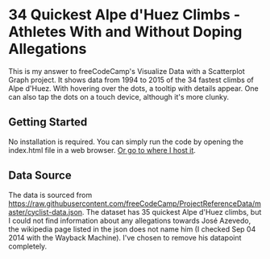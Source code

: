 # 34 Quickest Alpe d'Huez Climbs - Athletes With and Without Doping Allegations

This is my answer to freeCodeCamp's Visualize Data with a Scatterplot Graph project. It shows data from 1994 to 2015 of the 34 fastest climbs of Alpe d'Huez. With hovering over the dots, a tooltip with details appear. One can also tap the dots on a touch device, although it's more clunky.

## Getting Started

No installation is required. You can simply run the code by opening the index.html file in a web browser. [Or go to where I host it](https://robiniversen.com/visualize-data-with-a-scatterplot-graph).

## Data Source

The data is sourced from https://raw.githubusercontent.com/freeCodeCamp/ProjectReferenceData/master/cyclist-data.json. The dataset has 35 quickest Alpe d'Huez climbs, but I could not find information about any allegations towards José Azevedo, the wikipedia page listed in the json does not name him (I checked Sep 04 2014 with the Wayback Machine). I've chosen to remove his datapoint completely.
